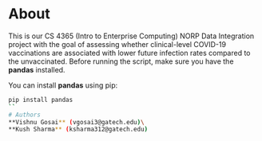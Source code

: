 # About
This is our CS 4365 (Intro to Enterprise Computing) NORP Data Integration project with the goal of assessing whether clinical-level COVID-19 vaccinations are associated with lower future infection rates compared to the unvaccinated. Before running the script, make sure you have the **pandas** installed.

You can install **pandas** using pip:

```bash
pip install pandas
``
# Authors
**Vishnu Gosai** (vgosai3@gatech.edu)\
**Kush Sharma** (ksharma312@gatech.edu)


